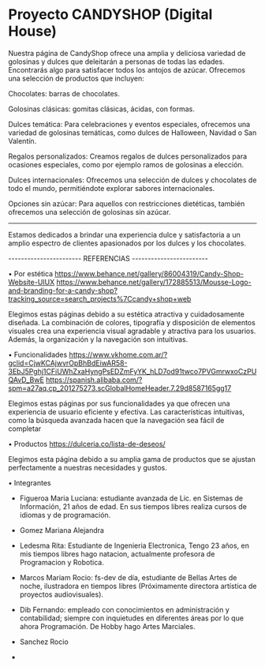 # Proyecto CANDYSHOP (Digital House) 

Nuestra página de CandyShop ofrece una amplia y deliciosa variedad de golosinas y dulces que deleitarán a personas de todas las edades. Encontrarás algo para satisfacer todos los antojos de azúcar. Ofrecemos una selección de productos que incluyen:

Chocolates: barras de chocolates.

Golosinas clásicas: gomitas clásicas, ácidas, con formas.

Dulces temática: Para celebraciones y eventos especiales, ofrecemos una variedad de golosinas temáticas, como dulces de Halloween, Navidad o San Valentín.

Regalos personalizados: Creamos regalos de dulces personalizados para ocasiones especiales, como por ejemplo ramos de golosinas a elección.

Dulces internacionales: Ofrecemos una selección de dulces y chocolates de todo el mundo, permitiéndote explorar sabores internacionales.

Opciones sin azúcar: Para aquellos con restricciones dietéticas, también ofrecemos una selección de golosinas sin azúcar.


___________________________________________________

Estamos dedicados a brindar una experiencia dulce y satisfactoria a un amplio espectro de clientes apasionados por los dulces y los chocolates.



----------------------- REFERENCIAS ------------------------

• Por estética
https://www.behance.net/gallery/86004319/Candy-Shop-Website-UIUX
https://www.behance.net/gallery/172885513/Mousse-Logo-and-branding-for-a-candy-shop?tracking_source=search_projects%7Ccandy+shop+web

Elegimos estas páginas debido a su estética atractiva y cuidadosamente diseñada. La combinación de colores, tipografía y disposición de elementos visuales crea una experiencia visual agradable y atractiva para los usuarios. Además, la organización y la navegación son intuitivas.

• Funcionalidades
https://www.vkhome.com.ar/?gclid=CjwKCAjwvrOpBhBdEiwAR58-3EbJ5Pghj1CFiUWhZxaHyngPsEDZmFyYK_hLD7od91twco7PVGmrwxoCzPUQAvD_BwE
https://spanish.alibaba.com/?spm=a27aq.cp_201275273.scGlobalHomeHeader.7.29d8587165gg17

Elegimos estas páginas por sus funcionalidades ya que ofrecen una experiencia de usuario eficiente y efectiva. Las características intuitivas, como la búsqueda avanzada hacen que la navegación sea fácil de completar

• Productos
https://dulceria.co/lista-de-deseos/

Elegimos esta página debido a su amplia gama de productos que se ajustan perfectamente a nuestras necesidades y gustos. 


• Integrantes
  - Figueroa Maria Luciana: estudiante avanzada de Lic. en Sistemas de Información, 21 años de edad. En sus tiempos libres realiza cursos de idiomas y de programación.

    
  - Gomez Mariana Alejandra

    
  - Ledesma Rita: Estudiante de Ingenieria Electronica, Tengo 23 años, en mis tiempos libres hago natacion, actualmente profesora de Programacion y Robotica.

    
  - Marcos Mariam Rocio: fs-dev de día, estudiante de Bellas Artes de noche, ilustradora en tiempos libres (Próximamente directora artística de proyectos audiovisuales). 

    
  - Dib Fernando: empleado con conocimientos en administración y contabilidad; siempre con inquietudes en diferentes áreas por lo que ahora Programación. De Hobby hago Artes Marciales.

    
  - Sanchez Rocio

    
  - 
